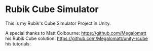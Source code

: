 # Rubik Cube Simulator

This is my Rubik's Cube Simulator Project in Unity.

A special thanks to Matt Colbourne: https://github.com/Megalomatt  
his Rubik Cube solution: https://github.com/Megalomatt/unity-rcube  
his tutorials: 
